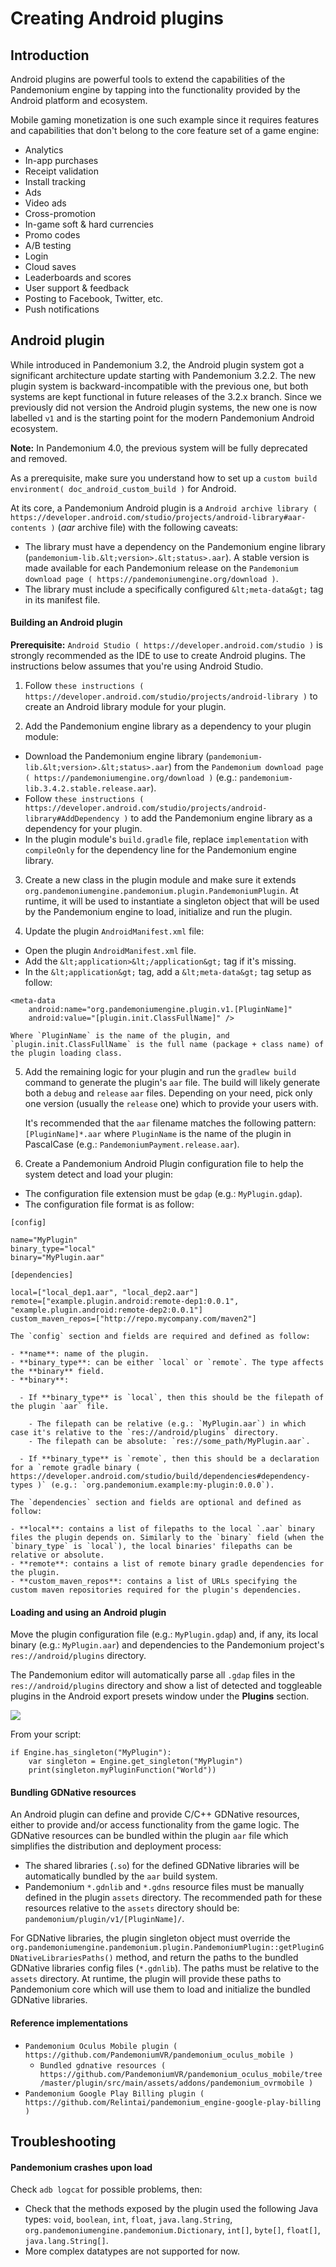 

# Creating Android plugins

## Introduction

Android plugins are powerful tools to extend the capabilities of the Pandemonium engine
by tapping into the functionality provided by the Android platform and ecosystem.

Mobile gaming monetization is one such example since it requires features
and capabilities that don't belong to the core feature set of a game engine:

- Analytics
- In-app purchases
- Receipt validation
- Install tracking
- Ads
- Video ads
- Cross-promotion
- In-game soft & hard currencies
- Promo codes
- A/B testing
- Login
- Cloud saves
- Leaderboards and scores
- User support & feedback
- Posting to Facebook, Twitter, etc.
- Push notifications

## Android plugin

While introduced in Pandemonium 3.2, the Android plugin system got a significant architecture update starting with Pandemonium 3.2.2.
The new plugin system is backward-incompatible with the previous one, but both systems are kept functional in future releases of the 3.2.x branch.
Since we previously did not version the Android plugin systems, the new one is now labelled `v1` and is the starting point for the modern Pandemonium Android ecosystem.

**Note:** In Pandemonium 4.0, the previous system will be fully deprecated and removed.

As a prerequisite, make sure you understand how to set up a `custom build environment( doc_android_custom_build )` for Android.

At its core, a Pandemonium Android plugin is a `Android archive library ( https://developer.android.com/studio/projects/android-library#aar-contents )` (*aar* archive file)
with the following caveats:

- The library must have a dependency on the Pandemonium engine library (`pandemonium-lib.&lt;version>.&lt;status>.aar`). A stable version is made available for each Pandemonium release on the `Pandemonium download page ( https://pandemoniumengine.org/download )`.
- The library must include a specifically configured `&lt;meta-data&gt;` tag in its manifest file.

#### Building an Android plugin

**Prerequisite:** `Android Studio ( https://developer.android.com/studio )` is strongly recommended as the IDE to use to create Android plugins.
The instructions below assumes that you're using Android Studio.

1. Follow `these instructions ( https://developer.android.com/studio/projects/android-library )` to create an Android library module for your plugin.

2. Add the Pandemonium engine library as a dependency to your plugin module:

  - Download the Pandemonium engine library (`pandemonium-lib.&lt;version>.&lt;status>.aar`) from the `Pandemonium download page ( https://pandemoniumengine.org/download )` (e.g.: `pandemonium-lib.3.4.2.stable.release.aar`). 
  - Follow `these instructions ( https://developer.android.com/studio/projects/android-library#AddDependency )` to add
    the Pandemonium engine library as a dependency for your plugin.
  - In the plugin module's `build.gradle` file, replace `implementation` with `compileOnly` for the dependency line for the Pandemonium engine library.

3. Create a new class in the plugin module and make sure it extends `org.pandemoniumengine.pandemonium.plugin.PandemoniumPlugin`.
   At runtime, it will be used to instantiate a singleton object that will be used by the Pandemonium engine to load, initialize and run the plugin.

4. Update the plugin `AndroidManifest.xml` file:

  - Open the plugin `AndroidManifest.xml` file.
  - Add the `&lt;application>&lt;/application&gt;` tag if it's missing.
  - In the `&lt;application&gt;` tag, add a `&lt;meta-data&gt;` tag setup as follow:

```
<meta-data
    android:name="org.pandemoniumengine.plugin.v1.[PluginName]"
    android:value="[plugin.init.ClassFullName]" />
```

    Where `PluginName` is the name of the plugin, and `plugin.init.ClassFullName` is the full name (package + class name) of the plugin loading class.

5. Add the remaining logic for your plugin and run the `gradlew build` command to generate the plugin's `aar` file.
   The build will likely generate both a `debug` and `release` `aar` files.
   Depending on your need, pick only one version (usually the `release` one) which to provide your users with.

   It's recommended that the `aar` filename matches the following pattern: `[PluginName]*.aar` where `PluginName` is the name of the plugin in PascalCase (e.g.: `PandemoniumPayment.release.aar`).

6. Create a Pandemonium Android Plugin configuration file to help the system detect and load your plugin:

  - The configuration file extension must be `gdap` (e.g.: `MyPlugin.gdap`).
  - The configuration file format is as follow:
  
```
[config]

name="MyPlugin"
binary_type="local"
binary="MyPlugin.aar"

[dependencies]

local=["local_dep1.aar", "local_dep2.aar"]
remote=["example.plugin.android:remote-dep1:0.0.1", "example.plugin.android:remote-dep2:0.0.1"]
custom_maven_repos=["http://repo.mycompany.com/maven2"]
```

    The `config` section and fields are required and defined as follow:

    - **name**: name of the plugin.
    - **binary_type**: can be either `local` or `remote`. The type affects the **binary** field.
    - **binary**:

      - If **binary_type** is `local`, then this should be the filepath of the plugin `aar` file.

        - The filepath can be relative (e.g.: `MyPlugin.aar`) in which case it's relative to the `res://android/plugins` directory.
        - The filepath can be absolute: `res://some_path/MyPlugin.aar`.

      - If **binary_type** is `remote`, then this should be a declaration for a `remote gradle binary ( https://developer.android.com/studio/build/dependencies#dependency-types )` (e.g.: `org.pandemonium.example:my-plugin:0.0.0`).

    The `dependencies` section and fields are optional and defined as follow:

    - **local**: contains a list of filepaths to the local `.aar` binary files the plugin depends on. Similarly to the `binary` field (when the `binary_type` is `local`), the local binaries' filepaths can be relative or absolute.
    - **remote**: contains a list of remote binary gradle dependencies for the plugin.
    - **custom_maven_repos**: contains a list of URLs specifying the custom maven repositories required for the plugin's dependencies.

#### Loading and using an Android plugin

Move the plugin configuration file (e.g.: `MyPlugin.gdap`) and, if any, its local binary (e.g.: `MyPlugin.aar`) and dependencies to the Pandemonium project's `res://android/plugins` directory.

The Pandemonium editor will automatically parse all `.gdap` files in the `res://android/plugins` directory and show a list of detected and toggleable plugins in the Android export presets window under the **Plugins** section.

![](img/android_export_preset_plugins_section.png)

From your script:

```
if Engine.has_singleton("MyPlugin"):
    var singleton = Engine.get_singleton("MyPlugin")
    print(singleton.myPluginFunction("World"))
```


#### Bundling GDNative resources

An Android plugin can define and provide C/C++ GDNative resources, either to provide and/or access functionality from the game logic.
The GDNative resources can be bundled within the plugin `aar` file which simplifies the distribution and deployment process:

- The shared libraries (`.so`) for the defined GDNative libraries will be automatically bundled by the `aar` build system.
- Pandemonium `*.gdnlib` and `*.gdns` resource files must be manually defined in the plugin `assets` directory.
  The recommended path for these resources relative to the `assets` directory should be: `pandemonium/plugin/v1/[PluginName]/`.

For GDNative libraries, the plugin singleton object must override the `org.pandemoniumengine.pandemonium.plugin.PandemoniumPlugin::getPluginGDNativeLibrariesPaths()` method,
and return the paths to the bundled GDNative libraries config files (`*.gdnlib`). The paths must be relative to the `assets` directory.
At runtime, the plugin will provide these paths to Pandemonium core which will use them to load and initialize the bundled GDNative libraries.

#### Reference implementations

- `Pandemonium Oculus Mobile plugin ( https://github.com/PandemoniumVR/pandemonium_oculus_mobile )`
  - `Bundled gdnative resources ( https://github.com/PandemoniumVR/pandemonium_oculus_mobile/tree/master/plugin/src/main/assets/addons/pandemonium_ovrmobile )`
- `Pandemonium Google Play Billing plugin ( https://github.com/Relintai/pandemonium_engine-google-play-billing )`


## Troubleshooting

#### Pandemonium crashes upon load

Check `adb logcat` for possible problems, then:

- Check that the methods exposed by the plugin used the following Java types: `void`, `boolean`, `int`, `float`, `java.lang.String`, `org.pandemoniumengine.pandemonium.Dictionary`, `int[]`, `byte[]`, `float[]`, `java.lang.String[]`.
- More complex datatypes are not supported for now.
